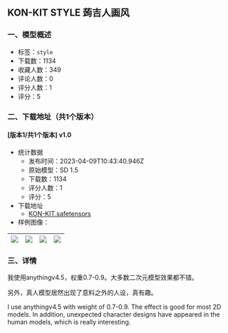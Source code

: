 ## KON-KIT STYLE 蒟吉人画风
### 一、模型概述

- 标签：`style`
- 下载数：1134
- 收藏人数：349
- 评论人数：0
- 评分人数：1
- 评分：5

### 二、下载地址（共1个版本）

#### [版本1/共1个版本] v1.0

- 统计数据
  - 发布时间：2023-04-09T10:43:40.946Z
  - 原始模型：SD 1.5
  - 下载数：1134
  - 评分人数：1
  - 评分：5
- 下载地址
  - [KON-KIT.safetensors](https://civitai.com/api/download/models/40723)
- 样例图像：

| <img src="https://image.civitai.com/xG1nkqKTMzGDvpLrqFT7WA/aa4a781e-efbe-4e7f-abb5-edfafc85c800/width=450/450312.jpeg" /> | <img src="https://image.civitai.com/xG1nkqKTMzGDvpLrqFT7WA/447900b0-a999-4af7-88f0-a2fe2ea01300/width=450/450416.jpeg" /> | <img src="https://image.civitai.com/xG1nkqKTMzGDvpLrqFT7WA/28283116-ec4a-4b98-bc33-9c01c5f0f500/width=450/450418.jpeg" /> | <img src="https://image.civitai.com/xG1nkqKTMzGDvpLrqFT7WA/93a917db-3485-4e96-54ab-ca2d816c1e00/width=450/450308.jpeg" /> |
| ---- | ---- | ---- | ---- |


### 三、详情
<p>我使用anythingv4.5，权重0.7-0.9。大多数二次元模型效果都不错。</p><p>另外，真人模型居然出现了意料之外的人设，真有趣。</p><p>I use anythingv4.5 with weight of 0.7-0.9. The effect is good for most 2D models. In addition, unexpected character designs have appeared in the human models, which is really interesting.</p>